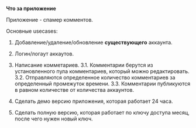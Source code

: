 **Что за приложение**

Приложение - спамер комментов. 

Основные usecases:
1. Добавление/удаление/обновление **существующего** аккаунта.
2. Логин/логаут аккаутов.
3. Написание комметариев.
   3.1. Комментарии берутся из установленного пула комментариев, который можно редактировать.
   3.2. Отправляются определенное количество комментариев за определенный промежуток времени.
   3.3. Комментарии публикуются в равном количестве от количества аккаунтов.
   
4. Сделать демо версию приложения, которая работает 24 часа.
5. Сделать полную версию, которая работает по ключу доступа месяц, после чего нужен новый ключ.